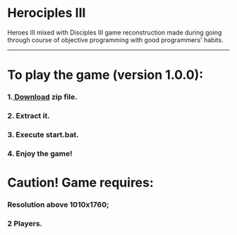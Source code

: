 # Herociples III
Heroes III mixed with Disciples III game reconstruction made during going through course of objective programming with good programmers' habits.
<hr>
<h1> To play the game (version 1.0.0):</h1>
<h3>1.<a href="https://drive.google.com/file/d/1lfgFIS_7hW3-D7udiNPegqzxC-q-r_ai/view?usp=sharing"> Download</a> zip file.</h3> 
<h3>2. Extract it.</h3> 
<h3>3. Execute start.bat.</h3> 
<h3>4. Enjoy the game!</h3> 
<h1>Caution! Game requires:</h1>
<h3>Resolution above 1010x1760;</h3>
<h3>2 Players.</h3>
